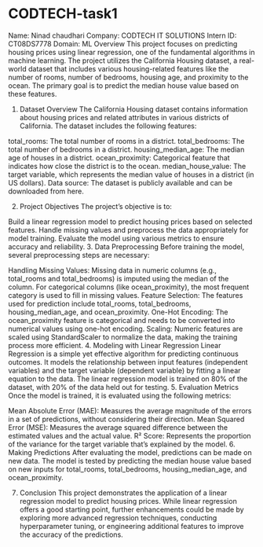 # CODTECH-task1
Name: Ninad chaudhari
Company: CODTECH IT SOLUTIONS
Intern ID: CT08DS7778
Domain: ML
Overview
This project focuses on predicting housing prices using linear regression, one of the fundamental algorithms in machine learning. The project utilizes the California Housing dataset, a real-world dataset that includes various housing-related features like the number of rooms, number of bedrooms, housing age, and proximity to the ocean. The primary goal is to predict the median house value based on these features.

1. Dataset Overview
The California Housing dataset contains information about housing prices and related attributes in various districts of California. The dataset includes the following features:

total_rooms: The total number of rooms in a district.
total_bedrooms: The total number of bedrooms in a district.
housing_median_age: The median age of houses in a district.
ocean_proximity: Categorical feature that indicates how close the district is to the ocean.
median_house_value: The target variable, which represents the median value of houses in a district (in US dollars).
Data source: The dataset is publicly available and can be downloaded from here.

2. Project Objectives
The project’s objective is to:

Build a linear regression model to predict housing prices based on selected features.
Handle missing values and preprocess the data appropriately for model training.
Evaluate the model using various metrics to ensure accuracy and reliability.
3. Data Preprocessing
Before training the model, several preprocessing steps are necessary:

Handling Missing Values: Missing data in numeric columns (e.g., total_rooms and total_bedrooms) is imputed using the median of the column. For categorical columns (like ocean_proximity), the most frequent category is used to fill in missing values.
Feature Selection: The features used for prediction include total_rooms, total_bedrooms, housing_median_age, and ocean_proximity.
One-Hot Encoding: The ocean_proximity feature is categorical and needs to be converted into numerical values using one-hot encoding.
Scaling: Numeric features are scaled using StandardScaler to normalize the data, making the training process more efficient.
4. Modeling with Linear Regression
Linear Regression is a simple yet effective algorithm for predicting continuous outcomes. It models the relationship between input features (independent variables) and the target variable (dependent variable) by fitting a linear equation to the data.
The linear regression model is trained on 80% of the dataset, with 20% of the data held out for testing.
5. Evaluation Metrics
Once the model is trained, it is evaluated using the following metrics:

Mean Absolute Error (MAE): Measures the average magnitude of the errors in a set of predictions, without considering their direction.
Mean Squared Error (MSE): Measures the average squared difference between the estimated values and the actual value.
R² Score: Represents the proportion of the variance for the target variable that’s explained by the model.
6. Making Predictions
After evaluating the model, predictions can be made on new data. The model is tested by predicting the median house value based on new inputs for total_rooms, total_bedrooms, housing_median_age, and ocean_proximity.

7. Conclusion
This project demonstrates the application of a linear regression model to predict housing prices. While linear regression offers a good starting point, further enhancements could be made by exploring more advanced regression techniques, conducting hyperparameter tuning, or engineering additional features to improve the accuracy of the predictions.
